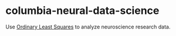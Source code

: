 # columbia-neural-data-science

Use [Ordinary Least Squares](https://en.wikipedia.org/wiki/Ordinary_least_squares) to analyze neuroscience research data.
